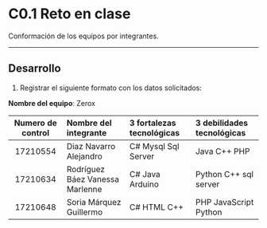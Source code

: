 # C0.1 Reto en clase

Conformación de los equipos por integrantes.
___
## Desarrollo

1. Registrar el siguiente formato con los datos solicitados:

**Nombre del equipo**: Zerox

Numero de control | Nombre del integrante | 3 fortalezas tecnológicas | 3 debilidades tecnológicas
:-: | :-- | :-- |:--
17210554|Diaz Navarro Alejandro  |C# Mysql Sql Server| Java C++ PHP
17210634 | Rodríguez Báez Vanessa Marlenne  | C# Java Arduino  | Python C++ sql server 
17210648 | Soria Márquez Guillermo  | C# HTML C++| PHP JavaScript Python